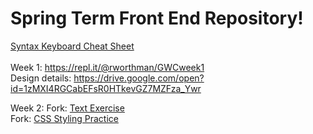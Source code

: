 # Spring Term Front End Repository!
<a href="https://docs.google.com/drawings/d/1QxBz89UzDeJMgwTAGWOcU09sswdHm9cspBBxPXa3Mms/edit?usp=sharing" target="_blank">Syntax Keyboard Cheat Sheet</a>
<br>
<br>
Week 1: https://repl.it/@rworthman/GWCweek1
<br>
Design details: https://drive.google.com/open?id=1zMXI4RGCabEFsR0HTkevGZ7MZFza_Ywr
<br>

Week 2: 
Fork: <a href="https://repl.it/@rworthman/GWC-2-text" target="_blank">Text Exercise</a>
<br>
Fork: <a href="https://repl.it/@rworthman/styling-practice" target="_blank">CSS Styling Practice</a>
